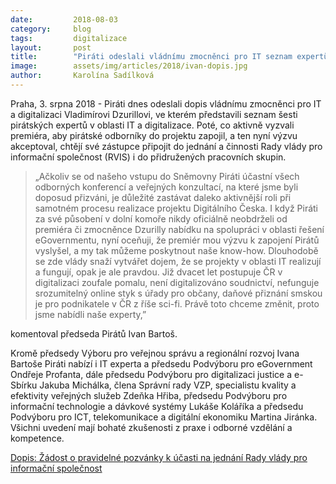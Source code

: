 ```yaml
---
date:         2018-08-03
category:     blog
tags:         digitalizace
layout:       post
title:        "Piráti odeslali vládnímu zmocněnci pro IT seznam expertů k zapojení do projektů Digitálního Česka"
image:        assets/img/articles/2018/ivan-dopis.jpg
author:       Karolína Sadílková
---
```



Praha, 3. srpna 2018 - Piráti dnes odeslali dopis vládnímu zmocněnci pro IT a digitalizaci Vladimírovi Dzurillovi, ve kterém představili seznam šesti pirátských expertů v oblasti IT a digitalizace. Poté, co aktivně vyzvali premiéra, aby pirátské odborníky do projektu zapojil, a ten nyní výzvu akceptoval, chtějí své zástupce připojit do jednání a činnosti Rady vlády pro informační společnost (RVIS) i do přidružených pracovních skupin.

> „Ačkoliv se od našeho vstupu do Sněmovny Piráti účastní všech odborných konferencí a veřejných konzultací, na které jsme byli doposud přizváni, je důležité zastávat daleko aktivnější roli při samotném procesu realizace projektu Digitálního Česka. I když Piráti za své působení v dolní komoře nikdy oficiálně neobdrželi od premiéra či zmocněnce Dzurilly nabídku na spolupráci v oblasti řešení eGovernmentu, nyní oceňuji, že premiér mou výzvu k zapojení Pirátů vyslyšel, a my tak můžeme poskytnout naše know-how. Dlouhodobě se zde vlády snaží vytvářet dojem, že se projekty v oblasti IT realizují a fungují, opak je ale pravdou. Již dvacet let postupuje ČR v digitalizaci zoufale pomalu, není digitalizováno soudnictví, nefunguje srozumitelný online styk s úřady pro občany, daňové přiznání smskou je pro podnikatele v ČR z říše sci-fi. Právě toto chceme změnit, proto jsme nabídli naše experty,” 

komentoval předseda Pirátů Ivan Bartoš.

Kromě předsedy Výboru pro veřejnou správu a regionální rozvoj Ivana Bartoše Piráti nabízí i IT experta a předsedu Podvýboru pro eGovernment Ondřeje Profanta, dále předsedu Podvýboru pro digitalizaci justice a e-Sbírku Jakuba Michálka, člena Správní rady VZP, specialistu kvality a efektivity veřejných služeb Zdeňka Hřiba, předsedu Podvýboru pro informační technologie a dávkové systémy Lukáše Koláříka a předsedu Podvýboru pro ICT, telekomunikace a digitální ekonomiku Martina Jiránka. Všichni uvedení mají bohaté zkušenosti z praxe i odborné vzdělání a kompetence.

[Dopis: Žádost o pravidelné pozvánky k účasti na jednání Rady vlády pro informační společnost](https://pirati.cz/assets/pdf/Nominace_Pirati_do_RVIS_a_skupin.pdf)
